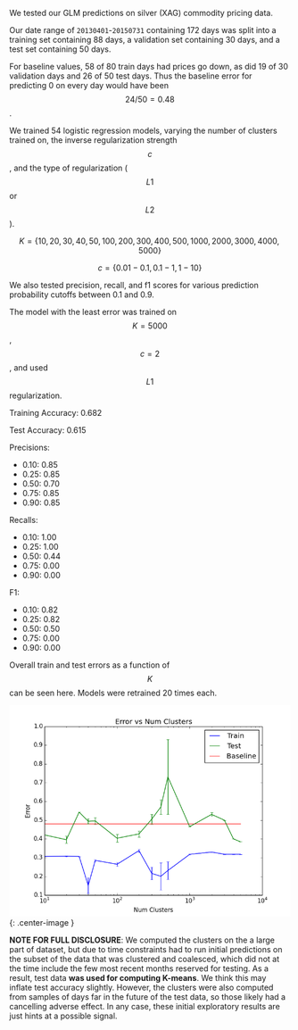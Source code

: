 We tested our GLM predictions on silver (XAG) commodity pricing data. 

Our date range of `20130401`-`20150731` containing 172 days was split into a training set containing 88 days, a validation set containing 30 days, and a test set containing 50 days.

For baseline values, 58 of 80 train days had prices go down, as did 19 of 30 validation days and 26 of 50 test days. Thus the baseline error for predicting 0 on every day would have been $$24/50=0.48$$.

We trained 54 logistic regression models, varying the number of clusters trained on, the inverse regularization strength $$c$$, and the type of regularization ($$L1$$ or $$L2$$).

$$K = \{10, 20, 30, 40, 50, 100, 200, 300, 400, 500, 1000, 2000, 3000, 4000, 5000\}$$

$$c = \{0.01 - 0.1, 0.1 - 1, 1 - 10\}$$

We also tested precision, recall, and f1 scores for various prediction probability cutoffs between 0.1 and 0.9.

The model with the least error was trained on $$K=5000$$, $$c=2$$, and used $$L1$$ regularization.

Training Accuracy: 0.682

Test Accuracy: 0.615

Precisions:

  - 0.10: 0.85
  - 0.25: 0.85
  - 0.50: 0.70
  - 0.75: 0.85
  - 0.90: 0.85
 
Recalls:

  - 0.10: 1.00
  - 0.25: 1.00
  - 0.50: 0.44
  - 0.75: 0.00
  - 0.90: 0.00
 
F1:

  - 0.10: 0.82
  - 0.25: 0.82
  - 0.50: 0.50
  - 0.75: 0.00
  - 0.90: 0.00



Overall train and test errors as a function of $$K$$ can be seen here. Models were retrained 20 times each.

![preproces-img](/assets/error_v_clusters.png){: .center-image }

**NOTE FOR FULL DISCLOSURE**: We computed the clusters on the a large part of dataset, but due to time constraints had to run initial predictions on the subset of the data that was clustered and coalesced, which did not at the time include the few most recent months reserved for testing. As a result, test data **was used for computing K-means**. We think this may inflate test accuracy slightly. However, the clusters were also computed from samples of days far in the future of the test data, so those likely had a cancelling adverse effect. In any case, these initial exploratory results are just hints at a possible signal.